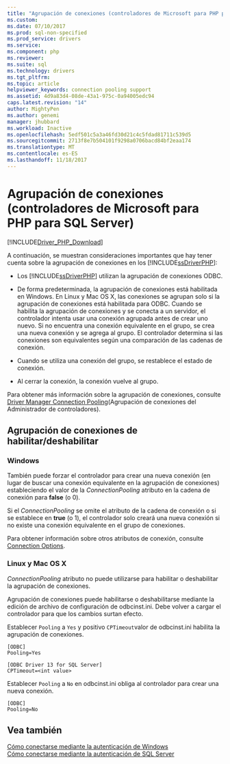 ```yaml
---
title: "Agrupación de conexiones (controladores de Microsoft para PHP para SQL Server) | Documentos de Microsoft"
ms.custom: 
ms.date: 07/10/2017
ms.prod: sql-non-specified
ms.prod_service: drivers
ms.service: 
ms.component: php
ms.reviewer: 
ms.suite: sql
ms.technology: drivers
ms.tgt_pltfrm: 
ms.topic: article
helpviewer_keywords: connection pooling support
ms.assetid: 4d9a83d4-08de-43a1-975c-0a94005edc94
caps.latest.revision: "14"
author: MightyPen
ms.author: genemi
manager: jhubbard
ms.workload: Inactive
ms.openlocfilehash: 5edf501c5a3a46fd30d21c4c5fdad81711c539d5
ms.sourcegitcommit: 2713f8e7b504101f9298a0706bacd84bf2eaa174
ms.translationtype: MT
ms.contentlocale: es-ES
ms.lasthandoff: 11/18/2017
---
```

# <a name="connection-pooling-microsoft-drivers-for-php-for-sql-server"></a>Agrupación de conexiones (controladores de Microsoft para PHP para SQL Server)
[!INCLUDE[Driver_PHP_Download](../../includes/driver_php_download.md)]

A continuación, se muestran consideraciones importantes que hay tener cuenta sobre la agrupación de conexiones en los [!INCLUDE[ssDriverPHP](../../includes/ssdriverphp_md.md)]:  
  
-   Los [!INCLUDE[ssDriverPHP](../../includes/ssdriverphp_md.md)] utilizan la agrupación de conexiones ODBC.  
  
-   De forma predeterminada, la agrupación de conexiones está habilitada en Windows. En Linux y Mac OS X, las conexiones se agrupan solo si la agrupación de conexiones está habilitada para ODBC. Cuando se habilita la agrupación de conexiones y se conecta a un servidor, el controlador intenta usar una conexión agrupada antes de crear uno nuevo. Si no encuentra una conexión equivalente en el grupo, se crea una nueva conexión y se agrega al grupo. El controlador determina si las conexiones son equivalentes según una comparación de las cadenas de conexión.  
  
-   Cuando se utiliza una conexión del grupo, se restablece el estado de conexión.  
  
-   Al cerrar la conexión, la conexión vuelve al grupo.  
  
Para obtener más información sobre la agrupación de conexiones, consulte [Driver Manager Connection Pooling](http://go.microsoft.com/fwlink/?linkid=119622)(Agrupación de conexiones del Administrador de controladores).  
  
## <a name="enablingdisabling-connection-pooling"></a>Agrupación de conexiones de habilitar/deshabilitar
### <a name="windows"></a>Windows
También puede forzar el controlador para crear una nueva conexión (en lugar de buscar una conexión equivalente en la agrupación de conexiones) estableciendo el valor de la *ConnectionPooling* atributo en la cadena de conexión para **false**  (o 0).  
  
Si el *ConnectionPooling* se omite el atributo de la cadena de conexión o si se establece en **true** (o 1), el controlador solo creará una nueva conexión si no existe una conexión equivalente en el grupo de conexiones.  
  
Para obtener información sobre otros atributos de conexión, consulte [Connection Options](../../connect/php/connection-options.md).  
### <a name="linux-and-mac-os-x"></a>Linux y Mac OS X
*ConnectionPooling* atributo no puede utilizarse para habilitar o deshabilitar la agrupación de conexiones. 

Agrupación de conexiones puede habilitarse o deshabilitarse mediante la edición de archivo de configuración de odbcinst.ini. Debe volver a cargar el controlador para que los cambios surtan efecto.

Establecer `Pooling` a `Yes` y positivo `CPTimeout`valor de odbcinst.ini habilita la agrupación de conexiones. 
```
[ODBC]
Pooling=Yes

[ODBC Driver 13 for SQL Server]
CPTimeout=<int value>
```
Establecer `Pooling` a `No` en odbcinst.ini obliga al controlador para crear una nueva conexión.
```
[ODBC]
Pooling=No
```
  
## <a name="see-also"></a>Vea también  
[Cómo conectarse mediante la autenticación de Windows](../../connect/php/how-to-connect-using-windows-authentication.md)  
[Cómo conectarse mediante la autenticación de SQL Server](../../connect/php/how-to-connect-using-sql-server-authentication.md)  
  
